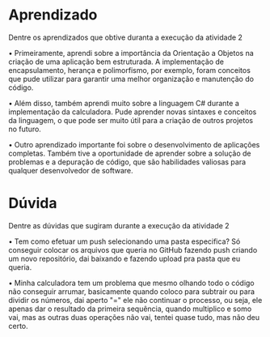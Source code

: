 # Aprendizado

Dentre os aprendizados que obtive duranta a execução da atividade 2

• Primeiramente, aprendi sobre a importância da Orientação a Objetos na criação de uma aplicação bem estruturada. A implementação de encapsulamento, herança e polimorfismo, por exemplo, foram conceitos que pude utilizar para garantir uma melhor organização e manutenção do código.

• Além disso, também aprendi muito sobre a linguagem C# durante a implementação da calculadora. Pude aprender novas sintaxes e conceitos da linguagem, o que pode ser muito útil para a criação de outros projetos no futuro.

• Outro aprendizado importante foi sobre o desenvolvimento de aplicações completas. Também tive a oportunidade de aprender sobre a solução de problemas e a depuração de código, que são habilidades valiosas para qualquer desenvolvedor de software.

# Dúvida

Dentre as dúvidas que sugiram durante a execução da atividade 2

• Tem como efetuar um push selecionando uma pasta especifica? Só conseguir colocar os arquivos que queria no GitHub fazendo push criando um novo repositório, dai baixando e fazendo upload pra pasta que eu queria.

• Minha calculadora tem um problema que mesmo olhando todo o código não conseguir arrumar, basicamente quando coloco para subtrair ou para dividir os números, dai aperto "=" ele não continuar o processo, ou seja, ele apenas dar o resultado da primeira sequência, quando multiplico e somo vai, mas as outras duas operações não vai, tentei quase tudo, mas não deu certo.


